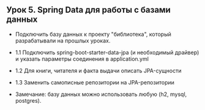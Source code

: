 ## Урок 5. Spring Data для работы с базами данных

- Подключить базу данных к проекту "библиотека", который разрабатывали на прошлых уроках.

- 1.1 Подключить spring-boot-starter-data-jpa (и необходимый драйвер) и указать параметры соединения в application.yml

- 1.2 Для книги, читателя и факта выдачи описать JPA-сущности

- 1.3 Заменить самописные репозитории на JPA-репозитории


- Замечание: базу данных можно использовать любую (h2, mysql, postgres).
